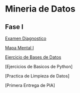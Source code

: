 # Mineria de Datos
## Fase I
[Examen Diagnostico](https://github.com/AdrianaTrejo/Mineria-de-Datos/blob/main/Ex-Diagnostico_1853256.pdf)

[Mapa Mental I](https://github.com/AdrianaTrejo/Mineria-de-Datos/blob/main/MapaMental_1_1853256.pdf)

[Ejercicio de Bases de Datos](https://github.com/AdrianaTrejo/Mineria-de-Datos/blob/main/Equipo_7-Ejerciciobasededatos.pdf)

[Ejercicios de Basicos de Python]

[Practica de Limpieza de Datos]

[Primera Entrega de PIA]
